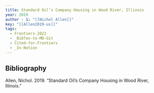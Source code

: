 ```yaml
---
title: Standard Oil’s Company Housing in Wood River, Illinois
year: 2019
author - 1: "[[Nichol Allen]]"
key: "[[Allen2019-us]]"
tags:
  - Frontiers-2022
  - _BibTex-to-MD-Git
  - Cited-for-Frontiers
  - _In-Notion
---
```


## Bibliography
Allen, Nichol. 2019. “Standard Oil’s Company Housing in Wood River, Illinois.”